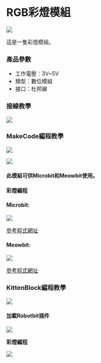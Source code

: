 # RGB彩燈模組

![](https://kittenbothk.readthedocs.io/en/latest/\_images/RGB1.png)

這是一隻彩燈模組。

### 產品參數

* 工作電壓：3V\~5V
* 類型：數位模組
* 接口：杜邦線

### 接線教學

![](https://kittenbothk.readthedocs.io/en/latest/\_images/RGB\_wire.png)

### MakeCode編程教學

![](https://kittenbothk.readthedocs.io/en/latest/\_images/mcbanner14.png)

![](https://kittenbothk.readthedocs.io/en/latest/\_images/acbanner1.png)

#### 此模組可供Microbit和Meowbit使用。

**彩燈編程**

#### Microbit:

![](https://kittenbothk.readthedocs.io/en/latest/\_images/rgb\_code.png)

[參考程式網址](https://makecode.microbit.org/\_Tq7Y963gW1fA)

#### Meowbit:

![](https://kittenbothk.readthedocs.io/en/latest/\_images/rgb\_codeMeow.png)

[參考程式網址](https://makecode.com/\_C13AgeUHz0M3)

### KittenBlock編程教學

![](https://kittenbothk.readthedocs.io/en/latest/\_images/kbbanner8.png)

#### 加載Robotbit插件

![](https://kittenbothk.readthedocs.io/en/latest/\_images/addRB2.png)

**彩燈編程**

![](https://kittenbothk.readthedocs.io/en/latest/\_images/rgb\_code2.png)
